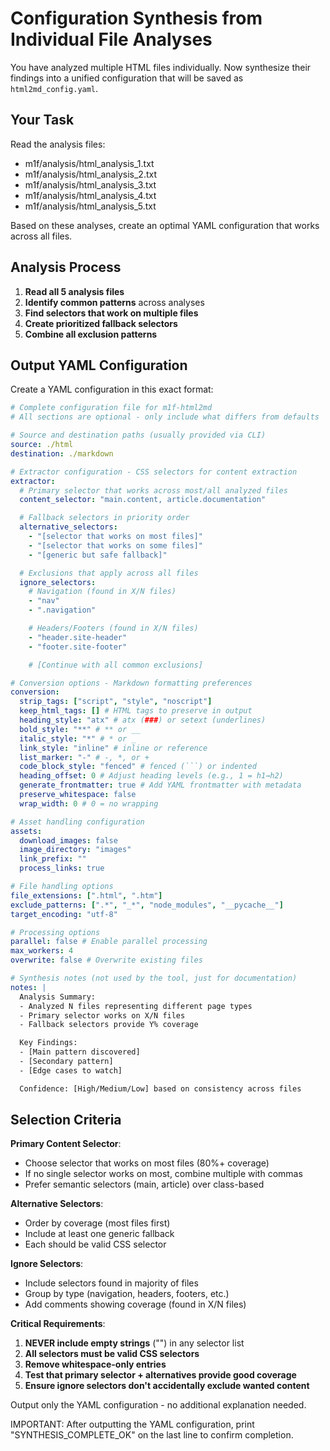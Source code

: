 # Configuration Synthesis from Individual File Analyses

You have analyzed multiple HTML files individually. Now synthesize their
findings into a unified configuration that will be saved as
`html2md_config.yaml`.

## Your Task

Read the analysis files:

- m1f/analysis/html_analysis_1.txt
- m1f/analysis/html_analysis_2.txt
- m1f/analysis/html_analysis_3.txt
- m1f/analysis/html_analysis_4.txt
- m1f/analysis/html_analysis_5.txt

Based on these analyses, create an optimal YAML configuration that works across
all files.

## Analysis Process

1. **Read all 5 analysis files**
2. **Identify common patterns** across analyses
3. **Find selectors that work on multiple files**
4. **Create prioritized fallback selectors**
5. **Combine all exclusion patterns**

## Output YAML Configuration

Create a YAML configuration in this exact format:

````yaml
# Complete configuration file for m1f-html2md
# All sections are optional - only include what differs from defaults

# Source and destination paths (usually provided via CLI)
source: ./html
destination: ./markdown

# Extractor configuration - CSS selectors for content extraction
extractor:
  # Primary selector that works across most/all analyzed files
  content_selector: "main.content, article.documentation"

  # Fallback selectors in priority order
  alternative_selectors:
    - "[selector that works on most files]"
    - "[selector that works on some files]"
    - "[generic but safe fallback]"

  # Exclusions that apply across all files
  ignore_selectors:
    # Navigation (found in X/N files)
    - "nav"
    - ".navigation"

    # Headers/Footers (found in X/N files)
    - "header.site-header"
    - "footer.site-footer"

    # [Continue with all common exclusions]

# Conversion options - Markdown formatting preferences
conversion:
  strip_tags: ["script", "style", "noscript"]
  keep_html_tags: [] # HTML tags to preserve in output
  heading_style: "atx" # atx (###) or setext (underlines)
  bold_style: "**" # ** or __
  italic_style: "*" # * or _
  link_style: "inline" # inline or reference
  list_marker: "-" # -, *, or +
  code_block_style: "fenced" # fenced (```) or indented
  heading_offset: 0 # Adjust heading levels (e.g., 1 = h1→h2)
  generate_frontmatter: true # Add YAML frontmatter with metadata
  preserve_whitespace: false
  wrap_width: 0 # 0 = no wrapping

# Asset handling configuration
assets:
  download_images: false
  image_directory: "images"
  link_prefix: ""
  process_links: true

# File handling options
file_extensions: [".html", ".htm"]
exclude_patterns: [".*", "_*", "node_modules", "__pycache__"]
target_encoding: "utf-8"

# Processing options
parallel: false # Enable parallel processing
max_workers: 4
overwrite: false # Overwrite existing files

# Synthesis notes (not used by the tool, just for documentation)
notes: |
  Analysis Summary:
  - Analyzed N files representing different page types
  - Primary selector works on X/N files
  - Fallback selectors provide Y% coverage

  Key Findings:
  - [Main pattern discovered]
  - [Secondary pattern]
  - [Edge cases to watch]

  Confidence: [High/Medium/Low] based on consistency across files
````

## Selection Criteria

**Primary Content Selector**:

- Choose selector that works on most files (80%+ coverage)
- If no single selector works on most, combine multiple with commas
- Prefer semantic selectors (main, article) over class-based

**Alternative Selectors**:

- Order by coverage (most files first)
- Include at least one generic fallback
- Each should be valid CSS selector

**Ignore Selectors**:

- Include selectors found in majority of files
- Group by type (navigation, headers, footers, etc.)
- Add comments showing coverage (found in X/N files)

**Critical Requirements**:

1. **NEVER include empty strings** ("") in any selector list
2. **All selectors must be valid CSS selectors**
3. **Remove whitespace-only entries**
4. **Test that primary selector + alternatives provide good coverage**
5. **Ensure ignore selectors don't accidentally exclude wanted content**

Output only the YAML configuration - no additional explanation needed.

IMPORTANT: After outputting the YAML configuration, print
"SYNTHESIS_COMPLETE_OK" on the last line to confirm completion.
